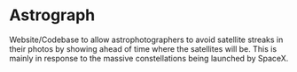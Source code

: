 # Astrograph
Website/Codebase to allow astrophotographers to avoid satellite streaks in their photos by showing ahead of time where the satellites will be. This is mainly in response to the massive constellations being launched by SpaceX.
